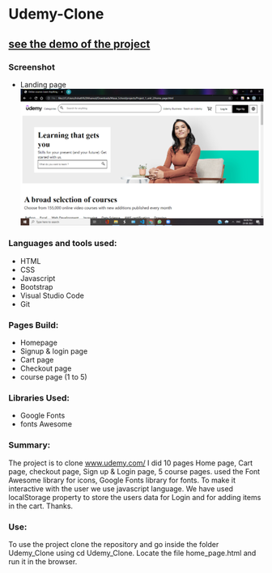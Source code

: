 # Udemy-Clone
## [see the demo of the project](https://dreamy-curran-5c15a0.netlify.app//)
### Screenshot
 * Landing page 
   ![image](https://github.com/KapoorKartik/Udemy-Clone/blob/main/Screenshot/Screenshot%20(557).png?raw=true)

### Languages and tools used:
* HTML
* CSS
* Javascript
* Bootstrap
* Visual Studio Code
* Git

### Pages Build:
* Homepage
* Signup & login page
* Cart page
* Checkout page
* course page (1 to 5)

### Libraries Used:
* Google Fonts
* fonts Awesome

### Summary:
 The project is to clone www.udemy.com/ I did 10 pages Home page, Cart page, checkout page, Sign up & Login page, 5 course pages. used the Font Awesome library for icons, Google Fonts library for fonts. To make it interactive with the user we use javascript language. We have used localStorage property to store the users data for Login and for adding items in the cart. Thanks.
 
 ### Use:
To use the project clone the repository and go inside the folder Udemy_Clone using cd Udemy_Clone. Locate the file home_page.html and run it in the browser.
